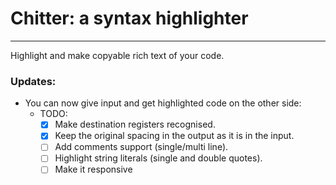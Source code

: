 # Chitter: a syntax highlighter
---------------------------
Highlight and make copyable rich text of your code.

### Updates:
* You can now give input and get highlighted code on the other side:
    * TODO:
        - [x] Make destination registers recognised. 
        - [x] Keep the original spacing in the output as it is in the input.
        - [ ] Add comments support (single/multi line).
        - [ ] Highlight string literals (single and double quotes).
        - [ ] Make it responsive

